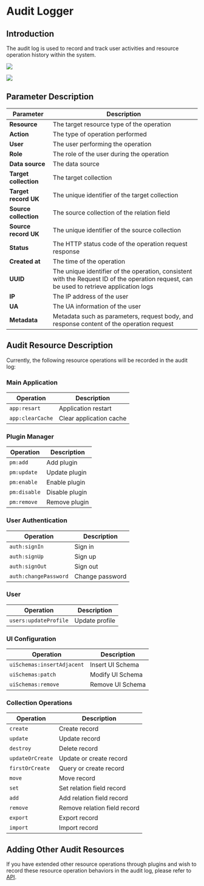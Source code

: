 # Audit Logger

<PluginInfo licenseBundled="true" name="audit-logger"></PluginInfo>

## Introduction

The audit log is used to record and track user activities and resource operation history within the system.

![](https://static-docs.nocobase.com/202501031627719.png)

![](https://static-docs.nocobase.com/202501031627922.png)

## Parameter Description

| Parameter               | Description                                                             |
| ----------------------- | ------------------------------------------------------------------------ |
| **Resource**            | The target resource type of the operation                               |
| **Action**              | The type of operation performed                                         |
| **User**                | The user performing the operation                                       |
| **Role**                | The role of the user during the operation                               |
| **Data source**         | The data source                                                         |
| **Target collection**   | The target collection                                                   |
| **Target record UK**    | The unique identifier of the target collection                          |
| **Source collection**   | The source collection of the relation field                             |
| **Source record UK**    | The unique identifier of the source collection                          |
| **Status**              | The HTTP status code of the operation request response                 |
| **Created at**          | The time of the operation                                               |
| **UUID**                | The unique identifier of the operation, consistent with the Request ID of the operation request, can be used to retrieve application logs |
| **IP**                  | The IP address of the user                                              |
| **UA**                  | The UA information of the user                                          |
| **Metadata**            | Metadata such as parameters, request body, and response content of the operation request |

## Audit Resource Description

Currently, the following resource operations will be recorded in the audit log:

### Main Application

| Operation             | Description         |
| --------------------- | ------------------- |
| `app:resart`          | Application restart |
| `app:clearCache`      | Clear application cache |

### Plugin Manager

| Operation             | Description         |
| --------------------- | ------------------- |
| `pm:add`              | Add plugin          |
| `pm:update`           | Update plugin       |
| `pm:enable`           | Enable plugin       |
| `pm:disable`          | Disable plugin      |
| `pm:remove`           | Remove plugin       |

### User Authentication

| Operation                  | Description         |
| -------------------------- | ------------------- |
| `auth:signIn`              | Sign in             |
| `auth:signUp`              | Sign up             |
| `auth:signOut`             | Sign out            |
| `auth:changePassword`      | Change password     |

### User

| Operation                  | Description         |
| -------------------------- | ------------------- |
| `users:updateProfile`      | Update profile      |

### UI Configuration

| Operation                       | Description           |
| ------------------------------ | --------------------- |
| `uiSchemas:insertAdjacent`      | Insert UI Schema      |
| `uiSchemas:patch`               | Modify UI Schema      |
| `uiSchemas:remove`              | Remove UI Schema      |

### Collection Operations

| Operation             | Description             |
| --------------------- | ----------------------- |
| `create`              | Create record           |
| `update`              | Update record           |
| `destroy`             | Delete record           |
| `updateOrCreate`      | Update or create record |
| `firstOrCreate`       | Query or create record  |
| `move`                | Move record             |
| `set`                 | Set relation field record |
| `add`                 | Add relation field record |
| `remove`              | Remove relation field record |
| `export`              | Export record           |
| `import`              | Import record           |

## Adding Other Audit Resources

If you have extended other resource operations through plugins and wish to record these resource operation behaviors in the audit log, please refer to [API](../../api/server/audit-manager.md).

